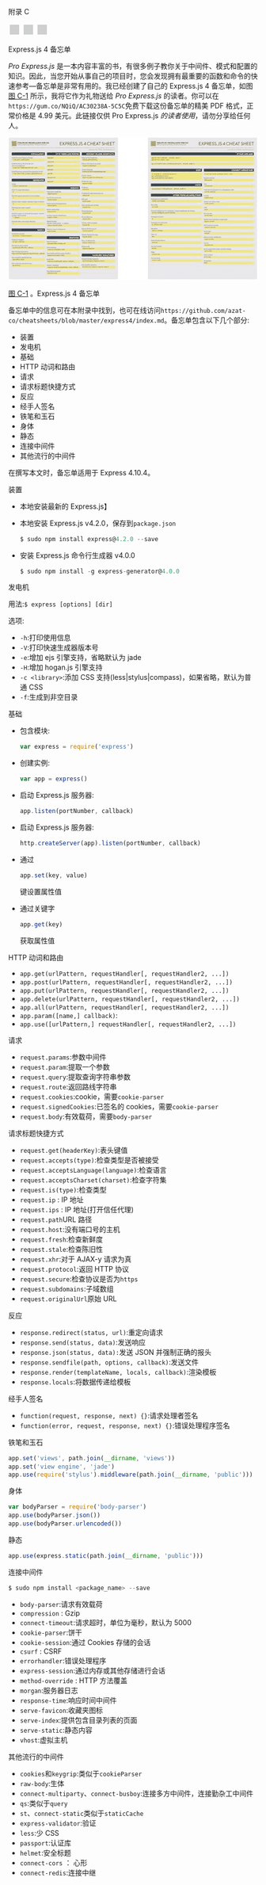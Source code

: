 附录 C

![image](img/frontdot.jpg)

Express.js 4 备忘单

*Pro Express.js* 是一本内容丰富的书，有很多例子教你关于中间件、模式和配置的知识。因此，当您开始从事自己的项目时，您会发现拥有最重要的函数和命令的快速参考—备忘单是非常有用的。我已经创建了自己的 Express.js 4 备忘单，如图[图 C-1](#Fig1) 所示，我将它作为礼物送给 *Pro Express.js* 的读者。你可以在`https://gum.co/NQiQ/AC30238A-5C5C`免费下载这份备忘单的精美 PDF 格式，正常价格是 4.99 美元。此链接仅供 Pro Express.js *的读者使用*，请勿分享给任何人。

![9781484200384_FigAppC-01.jpg](img/9781484200384_FigAppC-01.jpg)

[图 C-1](#_Fig1) 。Express.js 4 备忘单

备忘单中的信息可在本附录中找到，也可在线访问`https://github.com/azat-co/cheatsheets/blob/master/express4/index.md`。备忘单包含以下几个部分:

*   装置
*   发电机
*   基础
*   HTTP 动词和路由
*   请求
*   请求标题快捷方式
*   反应
*   经手人签名
*   铁笔和玉石
*   身体
*   静态
*   连接中间件
*   其他流行的中间件

在撰写本文时，备忘单适用于 Express 4.10.4。

装置

*   本地安装最新的 Express.js】
*   本地安装 Express.js v4.2.0，保存到`package.json`

    ```js
    $ sudo npm install express@4.2.0 --save

    ```

*   安装 Express.js 命令行生成器 v4.0.0

    ```js
    $ sudo npm install -g express-generator@4.0.0

    ```

发电机

用法:`$ express [options] [dir]`

选项:

*   `-h`:打印使用信息
*   `-V`:打印快速生成器版本号
*   `-e`:增加 ejs 引擎支持，省略默认为 jade
*   `-H`:增加 hogan.js 引擎支持
*   `-c <library>`:添加 CSS 支持(less|stylus|compass)，如果省略，默认为普通 CSS
*   `-f`:生成到非空目录

基础

*   包含模块:

    ```js
    var express = require('express')

    ```

*   创建实例:

    ```js
    var app = express()

    ```

*   启动 Express.js 服务器:

    ```js
    app.listen(portNumber, callback)

    ```

*   启动 Express.js 服务器:

    ```js
    http.createServer(app).listen(portNumber, callback)

    ```

*   通过

    ```js
    app.set(key, value)

    ```

    键设置属性值
*   通过关键字

    ```js
    app.get(key)

    ```

    获取属性值

HTTP 动词和路由

*   `app.get(urlPattern, requestHandler[, requestHandler2, ...])`
*   `app.post(urlPattern, requestHandler[, requestHandler2, ...])`
*   `app.put(urlPattern, requestHandler[, requestHandler2, ...])`
*   `app.delete(urlPattern, requestHandler[, requestHandler2, ...])`
*   `app.all(urlPattern, requestHandler[, requestHandler2, ...])`
*   `app.param([name,] callback)`:
*   `app.use([urlPattern,] requestHandler[, requestHandler2, ...])`

请求

*   `request.params`:参数中间件
*   `request.param`:提取一个参数
*   `request.query`:提取查询字符串参数
*   `request.route`:返回路线字符串
*   `request.cookies`:cookie，需要`cookie-parser`
*   `request.signedCookies`:已签名的 cookies，需要`cookie-parser`
*   `request.body`:有效载荷，需要`body-parser`

请求标题快捷方式

*   `request.get(headerKey)`:表头键值
*   `request.accepts(type)`:检查类型是否被接受
*   `request.acceptsLanguage(language)`:检查语言
*   `request.acceptsCharset(charset)`:检查字符集
*   `request.is(type)`:检查类型
*   `request.ip` : IP 地址
*   `request.ips` : IP 地址(打开信任代理)
*   `request.path`URL 路径
*   `request.host`:没有端口号的主机
*   `request.fresh`:检查新鲜度
*   `request.stale`:检查陈旧性
*   `request.xhr`:对于 AJAX-y 请求为真
*   `request.protocol`:返回 HTTP 协议
*   `request.secure`:检查协议是否为`https`
*   `request.subdomains`:子域数组
*   `request.originalUrl`原始 URL

反应

*   `response.redirect(status, url)`:重定向请求
*   `response.send(status, data)`:发送响应
*   `response.json(status, data):`发送 JSON 并强制正确的报头
*   `response.sendfile(path, options, callback)`:发送文件
*   `response.render(templateName, locals, callback)`:渲染模板
*   `response.locals`:将数据传递给模板

经手人签名

*   `function(request, response, next) {}`:请求处理者签名
*   `function(error, request, response, next) {}`:错误处理程序签名

铁笔和玉石

```js
app.set('views', path.join(__dirname, 'views'))
app.set('view engine', 'jade')
app.use(require('stylus').middleware(path.join(__dirname, 'public')))

```

身体

```js
var bodyParser = require('body-parser')
app.use(bodyParser.json())
app.use(bodyParser.urlencoded())

```

静态

```js
app.use(express.static(path.join(__dirname, 'public')))

```

连接中间件

```js
$ sudo npm install <package_name> --save

```

*   `body-parser`:请求有效载荷
*   `compression` : Gzip
*   `connect-timeout`:请求超时，单位为毫秒，默认为 5000
*   `cookie-parser`:饼干
*   `cookie-session`:通过 Cookies 存储的会话
*   `csurf` : CSRF
*   `errorhandler`:错误处理程序
*   `express-session`:通过内存或其他存储进行会话
*   `method-override` : HTTP 方法覆盖
*   `morgan`:服务器日志
*   `response-time`:响应时间中间件
*   `serve-favicon`:收藏夹图标
*   `serve-index`:提供包含目录列表的页面
*   `serve-static`:静态内容
*   `vhost`:虚拟主机

其他流行的中间件

*   `cookies`和`keygrip`:类似于`cookieParser`
*   `raw-body`:生体
*   `connect-multiparty`、`connect-busboy`:连接多方中间件，连接勤杂工中间件
*   `qs`:类似于`query`
*   `st`、`connect-static`类似于`staticCache`
*   `express-validator`:验证
*   `less`:少 CSS
*   `passport`:认证库
*   `helmet`:安全标题
*   `connect-cors` ： 心形
*   `connect-redis`:连接中继